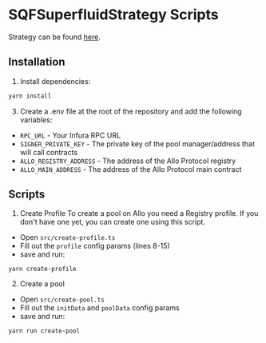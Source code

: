 # SQFSuperfluidStrategy Scripts

Strategy can be found [here](https://github.com/allo-protocol/allo-v2/tree/main/contracts/strategies/_poc/sqf-superfluid).

## Installation


1. Install dependencies:

```bash
yarn install
```

3. Create a .env file at the root of the repository and add the following variables:

- `RPC_URL` - Your Infura RPC URL
- `SIGNER_PRIVATE_KEY` - The private key of the pool manager/address that will call contracts
- `ALLO_REGISTRY_ADDRESS` - The address of the Allo Protocol registry
- `ALLO_MAIN_ADDRESS` - The address of the Allo Protocol main contract

## Scripts

1. Create Profile
To create a pool on Allo you need a Registry profile. If you don't have one yet, you can create one using this script.

- Open `src/create-profile.ts`
- Fill out the `profile` config params (lines 8-15)
- save and run:

```shell
yarn create-profile
```

2. Create a pool
- Open `src/create-pool.ts`
- Fill out the `initData` and `poolData` config params
- save and run:
  
```shell
yarn run create-pool
```
